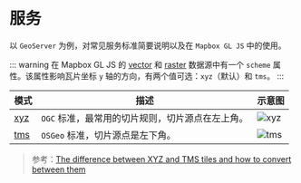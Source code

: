 # 服务

以 `GeoServer` 为例，对常见服务标准简要说明以及在 `Mapbox GL JS` 中的使用。

::: warning
在 Mapbox GL JS 的 [vector](https://docs.mapbox.com/mapbox-gl-js/style-spec/sources/#vector) 和 [raster](https://docs.mapbox.com/mapbox-gl-js/style-spec/sources/#raster) 数据源中有一个 `scheme` 属性。该属性影响瓦片坐标 `y` 轴的方向，有两个值可选：`xyz`（默认）和 `tms`。
:::

| 模式 | 描述 | 示意图 |
| --- | --- | --- |
| [xyz](https://wiki.openstreetmap.org/wiki/Slippy_map_tilenames) | `OGC` 标准，最常用的切片规则，切片源点在左上角。 | ![xyz](/assets/images/wmts.png)|
| [tms](https://wiki.osgeo.org/wiki/Tile_Map_Service_Specification) | `OSGeo` 标准，切片源点是左下角。 | ![tms](/assets/images/tms.png) |

> 参考：[The difference between XYZ and TMS tiles and how to convert between them]()